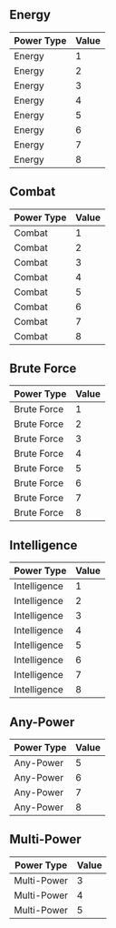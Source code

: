
## Energy
| Power Type | Value |
|----------|-----|
| Energy | 1 |
| Energy | 2 |
| Energy | 3 |
| Energy | 4 |
| Energy | 5 |
| Energy | 6 |
| Energy | 7 |
| Energy | 8 |

## Combat
| Power Type | Value |
|----------|-----|
| Combat | 1 |
| Combat | 2 |
| Combat | 3 |
| Combat | 4 |
| Combat | 5 |
| Combat | 6 |
| Combat | 7 |
| Combat | 8 |

## Brute Force
| Power Type | Value |
|----------|-----|
| Brute Force | 1 |
| Brute Force | 2 |
| Brute Force | 3 |
| Brute Force | 4 |
| Brute Force | 5 |
| Brute Force | 6 |
| Brute Force | 7 |
| Brute Force | 8 |

## Intelligence
| Power Type | Value |
|----------|-----|
| Intelligence | 1 |
| Intelligence | 2 |
| Intelligence | 3 |
| Intelligence | 4 |
| Intelligence | 5 |
| Intelligence | 6 |
| Intelligence | 7 |
| Intelligence | 8 |

## Any-Power
| Power Type | Value |
|----------|-----|
| Any-Power | 5 |
| Any-Power | 6 |
| Any-Power | 7 |
| Any-Power | 8 |

## Multi-Power
| Power Type | Value |
|----------|-----|
| Multi-Power | 3 |
| Multi-Power | 4 |
| Multi-Power | 5 |